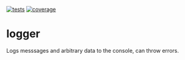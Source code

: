 [![tests](https://github.com/murolem/logger/actions/workflows/playwright.yml/badge.svg)](https://github.com/murolem/logger/actions)
[![coverage](https://codecov.io/gh/murolem/logger/branch/dev/graph/badge.svg?token=TnonWYz4U8)](https://codecov.io/gh/murolem/logger)

# logger
 Logs messsages and arbitrary data to the console, can throw errors.
